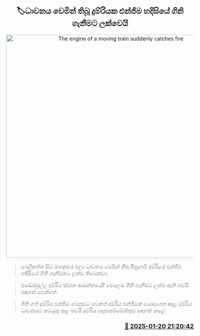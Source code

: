 <p align='center'><b><h2 align='center' title='The engine of a moving train suddenly catches fire'>🏷ධාවනය වෙමින් තිබූ දුම්රියක එන්ජිම හදිසියේ ගිනි ගැනීමට ලක්වෙයි</h2></b></p>
<p align='center'><img src='https://helakuru.sgp1.cdn.digitaloceanspaces.com/esana/images/lib/train-fire-yy.jpg' width='600' alt='The engine of a moving train suddenly catches fire'></p>

> බෙලිඅත්ත සිට මහනුවර බලා ධාවනය වෙමින් තිබූ සීඝ්‍රගාමී දුම්රියේ එන්ජිම හදිසියේ ගිනි ගැනීමකට ලක්ව තිබෙනවා.

> එඬේරමුල්ල දුම්රිය ස්ථාන ආසන්නයේදී මෙලෙස ගිනි ගැනීමට ලක්ව ඇති බවයි සඳහන් වෙන්නේ.

> ගිනි ගත් දුම්රිය එන්ජිම වෙනුවට වෙනත් දුම්රිය එන්ජිමක් යොදාගෙන අදාළ දුම්රිය ධාවනයට කටයුතු කළ බවයි දුම්රිය දෙපාර්තමේන්තුව සඳහන් කළේ. 



<h3 align='right'><a href='https://www.helakuru.lk/esana/p/106735/'>📅 2025-01-20 21:20:42</a></h3>

